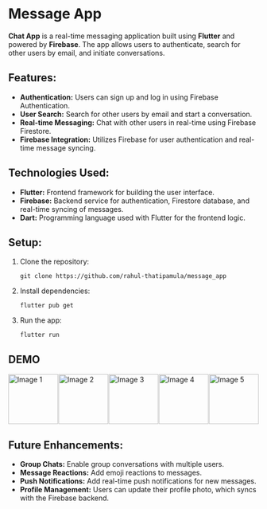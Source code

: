 <h1>Message App</h1>

<p><strong>Chat App</strong> is a real-time messaging application built using <strong>Flutter</strong> and powered by <strong>Firebase</strong>. The app allows users to authenticate, search for other users by email, and initiate conversations.</p>

<h2>Features:</h2>
<ul>
  <li><strong>Authentication:</strong> Users can sign up and log in using Firebase Authentication.</li>
  <li><strong>User Search:</strong> Search for other users by email and start a conversation.</li>
  <li><strong>Real-time Messaging:</strong> Chat with other users in real-time using Firebase Firestore.</li>
  <li><strong>Firebase Integration:</strong> Utilizes Firebase for user authentication and real-time message syncing.</li>
</ul>

<h2>Technologies Used:</h2>
<ul>
  <li><strong>Flutter:</strong> Frontend framework for building the user interface.</li>
  <li><strong>Firebase:</strong> Backend service for authentication, Firestore database, and real-time syncing of messages.</li>
  <li><strong>Dart:</strong> Programming language used with Flutter for the frontend logic.</li>
</ul>

<h2>Setup:</h2>
<ol>
  <li>Clone the repository:
    <pre><code>git clone https://github.com/rahul-thatipamula/message_app</code></pre>
  </li>
  <li>Install dependencies:
    <pre><code>flutter pub get</code></pre>
  </li>
  <li>Run the app:
    <pre><code>flutter run</code></pre>
  </li>
</ol>



<h2>DEMO</h2>

<div style="display: flex; justify-content: space-between;">
  <img src="https://github.com/user-attachments/assets/14bcab08-d672-432d-a6e5-232623bd1836" alt="Image 1" style="width: 100px; height: auto;">
  <img src="https://github.com/user-attachments/assets/6765a4a8-5f4a-4824-a320-1f271f3ecf4a" alt="Image 2" style="width: 100px; height: auto;">
  <img src="https://github.com/user-attachments/assets/bff64fca-26af-4389-b629-64b844cec0e0" alt="Image 3" style="width: 100px; height: auto;">
  <img src="https://github.com/user-attachments/assets/4ce70d8a-4639-4035-84be-03aa14104290" alt="Image 4" style="width: 100px; height: auto;">
  <img src="https://github.com/user-attachments/assets/73ae35dd-1d3f-4189-bca6-9c8bd342b8ef" alt="Image 5" style="width: 100px; height: auto;">
</div>




<h2>Future Enhancements:</h2>
<ul>
  <li><strong>Group Chats:</strong> Enable group conversations with multiple users.</li>
  <li><strong>Message Reactions:</strong> Add emoji reactions to messages.</li>
  <li><strong>Push Notifications:</strong> Add real-time push notifications for new messages.</li>
    <li><strong>Profile Management:</strong> Users can update their profile photo, which syncs with the Firebase backend.</li>

</ul>
